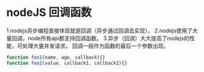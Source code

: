 <!--
 * @Descripttion: 
 * @version: 
 * @Author: wenq
 * @Date: 2020-01-01 19:57:23
 * @LastEditors  : wenq
 * @LastEditTime : 2020-01-03 22:56:45
 -->
# nodeJS 回调函数

1.nodejs异步编程直接体现就是回调（异步通过回调去实现）。
2.nodejs使用了大量回调，node所有api都支持回调函数。
3.异步（回调）大大提高了nodejs的性能，可处理大量并发请求。
  回调一般作为函数的最后一个参数出现。

```javascript
function foo1(name, age, callback){}
function foo2(value, callback1, callback2){}
```